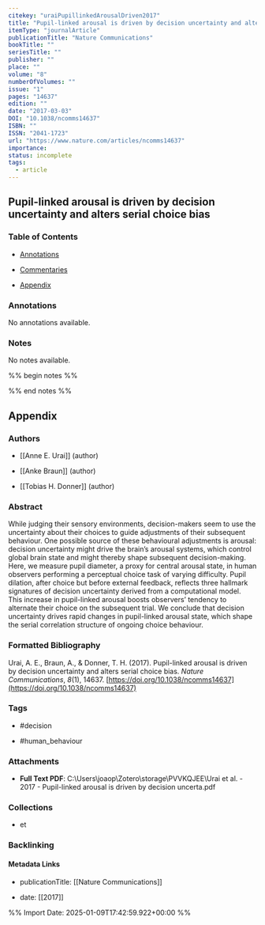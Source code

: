 ```yaml
---
citekey: "uraiPupillinkedArousalDriven2017"
title: "Pupil-linked arousal is driven by decision uncertainty and alters serial choice bias"
itemType: "journalArticle"
publicationTitle: "Nature Communications"
bookTitle: ""
seriesTitle: ""
publisher: ""
place: ""
volume: "8"
numberOfVolumes: ""
issue: "1"
pages: "14637"
edition: ""
date: "2017-03-03"
DOI: "10.1038/ncomms14637"
ISBN: ""
ISSN: "2041-1723"
url: "https://www.nature.com/articles/ncomms14637"
importance: 
status: incomplete
tags:
  - article
---
```


## Pupil-linked arousal is driven by decision uncertainty and alters serial choice bias

### Table of Contents

- [Annotations](#annotations)

+ [Commentaries](#commentaries)

- [Appendix](#appendix)

### Annotations


No annotations available.


### Notes


No notes available.


%% begin notes %%

<!-- Write your personal notes here -->

%% end notes %%

## Appendix

### Authors


- [[Anne E. Urai]] (author)

- [[Anke Braun]] (author)

- [[Tobias H. Donner]] (author)



### Abstract

While judging their sensory environments, decision-makers seem to use the uncertainty about their choices to guide adjustments of their subsequent behaviour. One possible source of these behavioural adjustments is arousal: decision uncertainty might drive the brain’s arousal systems, which control global brain state and might thereby shape subsequent decision-making. Here, we measure pupil diameter, a proxy for central arousal state, in human observers performing a perceptual choice task of varying difficulty. Pupil dilation, after choice but before external feedback, reflects three hallmark signatures of decision uncertainty derived from a computational model. This increase in pupil-linked arousal boosts observers’ tendency to alternate their choice on the subsequent trial. We conclude that decision uncertainty drives rapid changes in pupil-linked arousal state, which shape the serial correlation structure of ongoing choice behaviour.


### Formatted Bibliography

Urai, A. E., Braun, A., & Donner, T. H. (2017). Pupil-linked arousal is driven by decision uncertainty and alters serial choice bias. _Nature Communications_, _8_(1), 14637. [https://doi.org/10.1038/ncomms14637](https://doi.org/10.1038/ncomms14637)


### Tags


- #decision

- #human_behaviour




### Attachments


- **Full Text PDF**: C:\Users\joaop\Zotero\storage\PVVKQJEE\Urai et al. - 2017 - Pupil-linked arousal is driven by decision uncerta.pdf




### Collections


- et





### Backlinking


#### Metadata Links


- publicationTitle: [[Nature Communications]]




- date: [[2017]]





<!-- Any additional notes or comments -->


%% Import Date: 2025-01-09T17:42:59.922+00:00 %%
